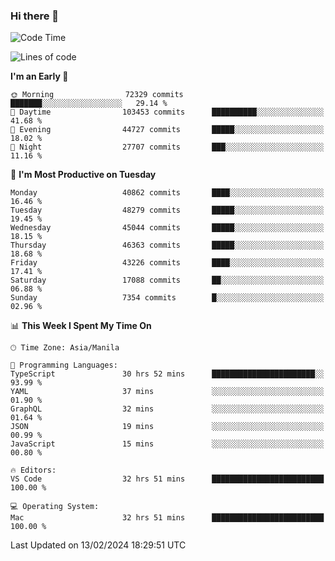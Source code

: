 ### Hi there 👋

<!--START_SECTION:waka-->
![Code Time](http://img.shields.io/badge/Code%20Time-4%2C874%20hrs%2036%20mins-blue)

![Lines of code](https://img.shields.io/badge/From%20Hello%20World%20I%27ve%20Written-110.5%20million%20lines%20of%20code-blue)

**I'm an Early 🐤** 

```text
🌞 Morning                72329 commits       ███████░░░░░░░░░░░░░░░░░░   29.14 % 
🌆 Daytime                103453 commits      ██████████░░░░░░░░░░░░░░░   41.68 % 
🌃 Evening                44727 commits       █████░░░░░░░░░░░░░░░░░░░░   18.02 % 
🌙 Night                  27707 commits       ███░░░░░░░░░░░░░░░░░░░░░░   11.16 % 
```
📅 **I'm Most Productive on Tuesday** 

```text
Monday                   40862 commits       ████░░░░░░░░░░░░░░░░░░░░░   16.46 % 
Tuesday                  48279 commits       █████░░░░░░░░░░░░░░░░░░░░   19.45 % 
Wednesday                45044 commits       █████░░░░░░░░░░░░░░░░░░░░   18.15 % 
Thursday                 46363 commits       █████░░░░░░░░░░░░░░░░░░░░   18.68 % 
Friday                   43226 commits       ████░░░░░░░░░░░░░░░░░░░░░   17.41 % 
Saturday                 17088 commits       ██░░░░░░░░░░░░░░░░░░░░░░░   06.88 % 
Sunday                   7354 commits        █░░░░░░░░░░░░░░░░░░░░░░░░   02.96 % 
```


📊 **This Week I Spent My Time On** 

```text
🕑︎ Time Zone: Asia/Manila

💬 Programming Languages: 
TypeScript               30 hrs 52 mins      ███████████████████████░░   93.99 % 
YAML                     37 mins             ░░░░░░░░░░░░░░░░░░░░░░░░░   01.90 % 
GraphQL                  32 mins             ░░░░░░░░░░░░░░░░░░░░░░░░░   01.64 % 
JSON                     19 mins             ░░░░░░░░░░░░░░░░░░░░░░░░░   00.99 % 
JavaScript               15 mins             ░░░░░░░░░░░░░░░░░░░░░░░░░   00.80 % 

🔥 Editors: 
VS Code                  32 hrs 51 mins      █████████████████████████   100.00 % 

💻 Operating System: 
Mac                      32 hrs 51 mins      █████████████████████████   100.00 % 
```


 Last Updated on 13/02/2024 18:29:51 UTC
<!--END_SECTION:waka-->


<!--
**rad182/rad182** is a ✨ _special_ ✨ repository because its `README.md` (this file) appears on your GitHub profile.

Here are some ideas to get you started:

- 🔭 I’m currently working on ...
- 🌱 I’m currently learning ...
- 👯 I’m looking to collaborate on ...
- 🤔 I’m looking for help with ...
- 💬 Ask me about ...
- 📫 How to reach me: ...
- 😄 Pronouns: ...
- ⚡ Fun fact: ...
-->
